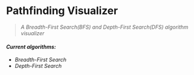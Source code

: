 # **Pathfinding Visualizer**

> *A Breadth-First Search(BFS) and Depth-First Search(DFS) algorithm visualizer*

#### *Current algorithms:*
- *Breadth-First Search*
- *Depth-First Search*
